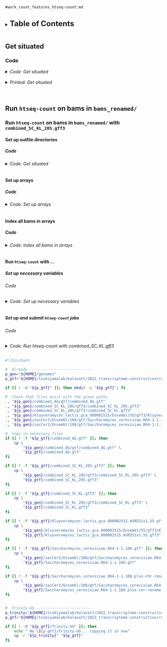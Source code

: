 
`#work_count_features_htseq-count.md`
<br />
<br />

<details>
<summary><b><font size="+2">Table of Contents</font></b></summary>
<!-- MarkdownTOC -->

1. [Get situated](#get-situated)
    1. [Code](#code)
1. [Run `htseq-count` on bams in `bams_renamed/`](#run-htseq-count-on-bams-in-bams_renamed)
    1. [Run `htseq-count` on bams in `bams_renamed/` with `combined_SC_KL_20S.gff3`](#run-htseq-count-on-bams-in-bams_renamed-with-combined_sc_kl_20sgff3)
        1. [Set up outfile directories](#set-up-outfile-directories)
            1. [Code](#code-1)
        1. [Set up arrays](#set-up-arrays)
            1. [Code](#code-2)
        1. [Index all bams in arrays](#index-all-bams-in-arrays)
            1. [Code](#code-3)
        1. [Run `htseq-count` with ...](#run-htseq-count-with-)
            1. [Set up necessary variables](#set-up-necessary-variables)
                1. [Code](#code-4)
            1. [Set up and submit `htseq-count` jobs](#set-up-and-submit-htseq-count-jobs)
                1. [Code](#code-5)

<!-- /MarkdownTOC -->
</details>
<br />

<a id="get-situated"></a>
## Get situated
<a id="code"></a>
### Code
<details>
<summary><i>Code: Get situated</i></summary>

```bash
#!/bin/bash
#DONTRUN #CONTINUE

# tmux new -s htseq
# tmux a -t htseq

transcriptome && 
    {
        cd "results/2023-0215/" \
            || echo "cd'ing failed; check on this..."
    }

source activate gff3_env

.,
```
</details>
<br />

<details>
<summary><i>Printed: Get situated</i></summary>

```txt
❯ transcriptome &&
>     {
>         cd "results/2023-0215/" \
>             || echo "cd'ing failed; check on this..."
>     }
/home/kalavatt/tsukiyamalab/kalavatt/2022_transcriptome-construction/results/2023-0215


❯ source activate gff3_env


❯ .,
total 22M
drwxrws---  8 kalavatt 2.0K Mar 30 12:24 ./
drwxrws--- 12 kalavatt  270 Mar 27 11:06 ../
drwxrws---  2 kalavatt  259 Mar 14 15:52 bams/
drwxrws---  8 kalavatt  175 Mar 14 15:54 bams_renamed/
drwxrws---  4 kalavatt   53 Mar 27 14:01 infiles_gtf-gff3/
drwxrws---  4 kalavatt  170 Mar 30 12:24 notebook/
drwxrws---  4 kalavatt   53 Mar 30 11:19 outfiles_gtf-gff3/
drwxrws---  4 kalavatt   53 Mar 28 12:32 outfiles_htseq-count/
-rw-rw----  1 kalavatt  31K Mar  3 09:16 test_count_features.md
-rw-rw----  1 kalavatt  25K Mar 29 10:48 work_assessment-processing_gtfs.md
-rw-rw----  1 kalavatt 736K Mar 30 12:24 work_assessment-processing_gtfs.nb.html
-rw-rw----  1 kalavatt  21K Mar 30 12:24 work_assessment-processing_gtfs.Rmd
-rw-rw----  1 kalavatt  78K Mar 29 10:48 work_count_features_featureCounts.md
-rw-rw----  1 kalavatt  12K Mar 29 10:48 work_count_features_htseq-count.md
-rw-rw----  1 kalavatt 217K Mar 30 12:24 work_env-building.md
-rw-rw----  1 kalavatt 3.2M Mar 29 10:48 work_evaluation-etc_rough-draft_Rrp6-WT_SS_timecourse_groupwise.nb.html
-rw-rw----  1 kalavatt  51K Mar 29 10:48 work_evaluation-etc_rough-draft_Rrp6-WT_SS_timecourse_groupwise.Rmd
-rw-rw----  1 kalavatt 1.9M Mar 29 10:48 work_evaluation-etc_variables_pairwise-groupwise.nb.html
-rw-rw----  1 kalavatt  50K Mar 29 10:48 work_evaluation-etc_variables_pairwise-groupwise.Rmd
-rw-rw----  1 kalavatt  39K Mar 29 10:48 work_evaluation-etc_variables_pairwise-groupwise.tmp-gw.R
-rw-rw----  1 kalavatt  33K Mar 29 10:48 work_evaluation-etc_variables_pairwise-groupwise.tmp-pw.R
-rw-rw----  1 kalavatt 6.7K Mar 29 10:48 work_evaluation-etc_variables_pairwise-groupwise.TODOs-scraps-etc.txt
-rw-rw----  1 kalavatt 656K Mar  3 09:16 work_gff3_convert-strand-designations.nb.html
-rw-rw----  1 kalavatt 2.0K Mar  3 09:16 work_gff3_convert-strand-designations.Rmd
-rw-rw----  1 kalavatt 6.8K Feb 22 16:21 work_gff3_include-20S.md
-rw-rw----  1 kalavatt 5.6K Feb 22 16:21 work_model-variables.md
-rw-rw----  1 kalavatt 2.5M Mar 13 16:33 work_normalization-etc_rough-draft_NNS_vary-on-transcription.nb.html
-rw-rw----  1 kalavatt  33K Mar 13 16:33 work_normalization-etc_rough-draft_NNS_vary-on-transcription.Rmd
-rw-rw----  1 kalavatt 1.1M Mar 29 10:48 work_normalization-etc_rough-draft_OsTIR-NNS_vary-on-strain.nb.html
-rw-rw----  1 kalavatt  59K Mar 29 10:48 work_normalization-etc_rough-draft_OsTIR-NNS_vary-on-strain.Rmd
-rw-rw----  1 kalavatt 4.5M Mar 29 10:48 work_normalization-etc_rough-draft_wild-type_vary-on-state_antisense.nb.html
-rw-rw----  1 kalavatt  64K Mar 29 10:48 work_normalization-etc_rough-draft_wild-type_vary-on-state_antisense.Rmd
-rw-rw----  1 kalavatt 803K Mar 29 10:48 work_normalization-etc_rough-draft_wild-type_vary-on-state.nb.html
-rw-rw----  1 kalavatt  53K Mar 29 10:48 work_normalization-etc_rough-draft_wild-type_vary-on-state.Rmd
```
</details>
<br />
<br />

<a id="run-htseq-count-on-bams-in-bams_renamed"></a>
## Run `htseq-count` on bams in `bams_renamed/`
<a id="run-htseq-count-on-bams-in-bams_renamed-with-combined_sc_kl_20sgff3"></a>
### Run `htseq-count` on bams in `bams_renamed/` with `combined_SC_KL_20S.gff3`
<a id="set-up-outfile-directories"></a>
#### Set up outfile directories
<a id="code-1"></a>
##### Code
<details>
<summary><i>Code: Get situated</i></summary>

```bash
#!/bin/bash

for h in ./outfiles_htseq-count/already/combined-SC-KL-20S/U*; do
    if [[ ! -e "${h}" ]]; then
        mkdir -p outfiles_htseq-count/already/combined-SC-KL-20S/{UTK_prim_no,UTK_prim_pos,UTK_prim_UMI,UT_prim_no,UT_prim_pos,UT_prim_UMI}/err_out
    else
        echo "Directories present; skipping mkdir'ing of outfile directories"
    fi

    break
done
```
</details>
<br />

<a id="set-up-arrays"></a>
#### Set up arrays
<a id="code-2"></a>
##### Code
<details>
<summary><i>Code: Set up arrays</i></summary>

```bash
#!/bin/bash

unset UT_prim_UMI
typeset -a UT_prim_UMI
while IFS=" " read -r -d $'\0'; do
    UT_prim_UMI+=( "${REPLY}" )
done < <(\
    find "bams_renamed/UT_prim_UMI" \
        -type l \
        -name "*.bam" \
        -print0 \
            | sort -z \
)

unset UTK_prim_UMI
typeset -a UTK_prim_UMI
while IFS=" " read -r -d $'\0'; do
    UTK_prim_UMI+=( "${REPLY}" )
done < <(\
    find "bams_renamed/UTK_prim_UMI" \
        -type l \
        -name "*.bam" \
        -print0 \
            | sort -z \
)

unset UT_prim_pos
typeset -a UT_prim_pos
while IFS=" " read -r -d $'\0'; do
    UT_prim_pos+=( "${REPLY}" )
done < <(\
    find "bams_renamed/UT_prim_pos" \
        -type l \
        -name "*.bam" \
        -print0 \
            | sort -z \
)

unset UTK_prim_pos
typeset -a UTK_prim_pos
while IFS=" " read -r -d $'\0'; do
    UTK_prim_pos+=( "${REPLY}" )
done < <(\
    find "bams_renamed/UTK_prim_pos" \
        -type l \
        -name "*.bam" \
        -print0 \
            | sort -z \
)

unset UT_prim_no
typeset -a UT_prim_no
while IFS=" " read -r -d $'\0'; do
    UT_prim_no+=( "${REPLY}" )
done < <(\
    find "bams_renamed/UT_prim_no" \
        -type l \
        -name "*.bam" \
        -print0 \
            | sort -z \
)

unset UTK_prim_no
typeset -a UTK_prim_no
while IFS=" " read -r -d $'\0'; do
    UTK_prim_no+=( "${REPLY}" )
done < <(\
    find "bams_renamed/UTK_prim_no" \
        -type l \
        -name "*.bam" \
        -print0 \
            | sort -z \
)

echo_test "${UT_prim_UMI[@]}"
echo_test "${UTK_prim_UMI[@]}"
echo_test "${UT_prim_pos[@]}"
echo_test "${UTK_prim_pos[@]}"
echo_test "${UT_prim_no[@]}"
echo_test "${UTK_prim_no[@]}"

echo "${#UT_prim_UMI[@]}"
echo "${#UTK_prim_UMI[@]}"
echo "${#UT_prim_pos[@]}"
echo "${#UTK_prim_pos[@]}"
echo "${#UT_prim_no[@]}"
echo "${#UTK_prim_no[@]}"
```
</details>
<br />

<a id="index-all-bams-in-arrays"></a>
#### Index all bams in arrays
<a id="code-3"></a>
##### Code
<details>
<summary><i>Code: Index all bams in arrays</i></summary>

```bash
#!/bin/bash

for h in ./bams_renamed/UT_prim_UMI/*.bai; do
    if [[ ! -e "${h}" ]]; then
        ml SAMtools/1.16.1-GCC-11.2.0

        for i in \
            "${UT_prim_UMI[@]}" \
            "${UTK_prim_UMI[@]}" \
            "${UT_prim_pos[@]}" \
            "${UTK_prim_pos[@]}" \
            "${UT_prim_no[@]}" \
            "${UTK_prim_no[@]}"; do
                echo "${i}"
                samtools index -@ "${SLURM_CPUS_ON_NODE}" "${i}"

            module purge SAMtools/1.16.1-GCC-11.2.0
        done
    else
        echo "Bam indices exist; skipping the running of samtools index"
    fi

    break
done
```
</details>
<br />

<a id="run-htseq-count-with-"></a>
#### Run `htseq-count` with ...
<a id="set-up-necessary-variables"></a>
##### Set up necessary variables
<a id="code-4"></a>
###### Code
<details>
<summary><i>Code: Set up necessary variables</i></summary>

```bash
#!/bin/bash

gtf="infiles_gtf-gff3/already/combined_SC_KL_20S.gff3"  # echo "${gtf}"  # ., "${gtf}"

job_name="run_htseq-count"  # echo "${job_name}"
threads=8  # echo "${threads}"

job_no_max=24  # echo "${job_no_max}"

# echo_test "${UT_prim_UMI[@]}"
# echo "${#UT_prim_UMI[@]}"
```
</details>
<br />

<a id="set-up-and-submit-htseq-count-jobs"></a>
##### Set up and submit `htseq-count` jobs
<a id="code-5"></a>
###### Code
<details>
<summary><i>Code: Run htseq-count with combined_SC_KL.gff3</i></summary>

`#TODO` `#IMPORTANT` Change `--type "exon"` to `--type "mRNA"`
`#TODO` `#QUESTION` Need to change `--idattr "ID"`?
```bash
#!/bin/bash

h=0
# for i in "strd-eq"; do
for i in "strd-eq" "strd-rv"; do
    # for j in "${UT_prim_UMI[0]}" \
    #          "${UT_prim_UMI[1]}" \
    #          "${UT_prim_UMI[2]}" \
    #          "${UT_prim_UMI[3]}" \
    #          "${UT_prim_UMI[4]}" \
    #          "${UT_prim_UMI[5]}";
    # do
    for j in "${UT_prim_UMI[@]}"; do
        # i="strd-eq"  # echo "${i}"
        # j="${UT_prim_UMI[0]}"  # echo "${j}"


        #  -------------------------------------
        in="${j}"  # echo "${in}"
        
        out="$(
            echo "${in}" \
                | sed 's:bams_renamed:outfiles_htseq-count\/already\/combined-SC-KL-20S:g' \
                | sed 's:.bam::g'
        ).hc-${i}.tsv"   # echo "${out}"  # ., "$(dirname "${out}")"

        err_out="$(
            dirname "${out}"
        )/err_out/$(
            basename "${out}" .tsv
        )"  # echo "${err_out}"  # ., "$(dirname "${err_out}")"


        #  -------------------------------------
        let h++
        iter="${h}"
        echo "        #  -------------------------------------"
        printf "        Iteration '%d'\n" "${iter}"

        echo """
        Running htseq-count
                    directory                                                            file
                in  $(dirname ${in})                                             $(basename ${in})
               out  $(dirname ${out})          $(basename ${out})
            stdout  $(dirname ${err_out})  $(basename ${err_out}).stdout.txt
            stderr  $(dirname ${err_out})  $(basename ${err_out}).stderr.txt
        """

        if [[ "${i}" == "strd-eq" ]]; then
            hc_strd="yes"  # echo "${hc_strd}"
        elif [[ "${i}" == "strd-rv" ]]; then
            hc_strd="reverse"  # echo "${hc_strd}"
        fi


        #  -------------------------------------
        echo "\
        srun \\
            --job-name=${job_name} \\
            --nodes=1 \\
            --cpus-per-task=${threads} \\
            --error=${err_out}.%A.stderr.txt \\
            --output=${err_out}.%A.stdout.txt \\
            htseq-count \\
                --order \"pos\" \\
                --stranded \"${hc_strd}\" \\
                --nonunique \"none\" \\
                --type \"mRNA\" \\
                --idattr \"ID\" \\
                --nprocesses ${threads} \\
                --counts_output \"${out}\" \\
                --with-header \\
                \"${in}\" \\
                \"${gtf}\" \\
                     > >(tee -a \"${err_out}.stdout.txt\") \\
                    2> >(tee -a \"${err_out}.stderr.txt\")
        "
        # (Scraps)
        # --array=${iter}-${max_id_job}%${max_id_task} \
        # --array=1-${max_id_job}%${max_id_task} \


        #  -------------------------------------
        # start="$(date +%s)"

        # if [[ $(( tally - 1 )) -ge ${job_no_max} ]]; then
        #     echo TRUE
        # else
        #     echo FALSE
        # fi
        
        # tally="$(squeue -u $(whoami) | grep -c "${job_name}")"  #TODO Debug this
        tally="$(squeue -u $(whoami) | wc -l)"  # echo "${tally}"
        while [[ $(( tally - 1 )) -ge ${job_no_max} ]]; do
            sleep 5
            printf "."
            tally="$(squeue -u $(whoami) | wc -l)"
        done

        sbatch \
            --job-name=${job_name} \
            --nodes=1 \
            --cpus-per-task=${threads} \
            --error=${err_out}.%A.stderr.txt \
            --output=${err_out}.%A.stdout.txt \
            htseq-count \
                --order "pos" \
                --stranded "${hc_strd}" \
                --nonunique "none" \
                --type "mRNA" \
                --idattr "ID" \
                --nprocesses ${threads} \
                --counts_output "${out}" \
                --with-header \
                "${in}" \
                "${gtf}"
        
        # end="$(date +%s)"
        #
        # run_time="$(echo "${end}" - "${start}" | bc -l)"
        # printf 'Run time: %dh:%dm:%ds\n' \
        #     $(( run_time/3600 )) $(( run_time%3600/60 )) $(( run_time%60 ))

        sleep 0.5
        echo ""
    done
done
```
</details>
<br />

```bash
#!/bin/bash

#  Already ----------------------------
p_gen="${HOME}/genomes"
p_gtf="${HOME}/tsukiyamalab/kalavatt/2022_transcriptome-construction/results/2023-0215/infiles_gtf-gff3/already"

if [[ ! -d "${p_gtf}" ]]; then mkdir -p "${p_gtf}"; fi

#  Check that files exist with the given paths
., "${p_gen}/combined_AG/gtf/combined_AG.gtf"
., "${p_gen}/combined_SC_KL_20S/gff3/combined_SC_KL_20S.gff3"
., "${p_gen}/combined_SC_KL_20S/gff3/combined_SC_KL.gff3"
., "${p_gen}/kluyveromyces_lactis_gca_000002515/Ensembl/55/gff3/Kluyveromyces_lactis_gca_000002515.ASM251v1.55.gff3"
., "${p_gen}/sacCer3/Ensembl/108/gtf/Saccharomyces_cerevisiae.R64-1-1.108.gtf"
., "${p_gen}/sacCer3/Ensembl/108/gtf/Saccharomyces_cerevisiae.R64-1-1.108.plus-chr-rename.gtf"

#  Copy in necessary files
if [[ ! -f "${p_gtf}/combined_AG.gtf" ]]; then
    cp \
        "${p_gen}/combined_AG/gtf/combined_AG.gtf" \
        "${p_gtf}/combined_AG.gtf"
fi

if [[ ! -f "${p_gtf}/combined_SC_KL_20S.gff3" ]]; then
    cp \
        "${p_gen}/combined_SC_KL_20S/gff3/combined_SC_KL_20S.gff3" \
        "${p_gtf}/combined_SC_KL_20S.gff3"
fi

if [[ ! -f "${p_gtf}/combined_SC_KL.gff3" ]]; then
    cp \
        "${p_gen}/combined_SC_KL_20S/gff3/combined_SC_KL.gff3" \
        "${p_gtf}/combined_SC_KL.gff3"
fi

if [[ ! -f "${p_gtf}/Kluyveromyces_lactis_gca_000002515.ASM251v1.55.gff3" ]]; then
    cp \
        "${p_gen}/kluyveromyces_lactis_gca_000002515/Ensembl/55/gff3/Kluyveromyces_lactis_gca_000002515.ASM251v1.55.gff3" \
        "${p_gtf}/Kluyveromyces_lactis_gca_000002515.ASM251v1.55.gff3"
fi

if [[ ! -f "${p_gtf}/Saccharomyces_cerevisiae.R64-1-1.108.gtf" ]]; then
    cp \
        "${p_gen}/sacCer3/Ensembl/108/gtf/Saccharomyces_cerevisiae.R64-1-1.108.gtf" \
        "${p_gtf}/Saccharomyces_cerevisiae.R64-1-1.108.gtf"
fi

if [[ ! -f "${p_gtf}/Saccharomyces_cerevisiae.R64-1-1.108.plus-chr-rename.gtf" ]]; then
    cp \
        "${p_gen}/sacCer3/Ensembl/108/gtf/Saccharomyces_cerevisiae.R64-1-1.108.plus-chr-rename.gtf" \
        "${p_gtf}/Saccharomyces_cerevisiae.R64-1-1.108.plus-chr-rename.gtf"
fi


#  Trinity-GG -------------------------
p_trinity="${HOME}/tsukiyamalab/kalavatt/2022_transcriptome-construction/results/2023-0111/outfiles_GMAP_rough-draft/Trinity-GG"
p_gtf="${HOME}/tsukiyamalab/kalavatt/2022_transcriptome-construction/results/2023-0215/infiles_gtf-gff3"

if [[ ! -d "${p_gtf}/Trinity-GG" ]]; then
    echo " No \${p_gtf}/Trinity-GG... Copying it in now"
    cp -r "${p_trinity}" "${p_gtf}"
fi
```
